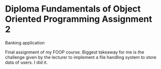 # Diploma Fundamentals of Object Oriented Programming Assignment 2

Banking application

Final assignment of my FOOP course.
Biggest takeaway for me is the challenge given by the lecturer to implement a file handling system to store data of users.
I did it.
